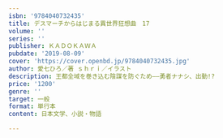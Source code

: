 ```yaml
---
isbn: '9784040732435'
title: デスマーチからはじまる異世界狂想曲　17
volume: ''
series: ''
publisher: ＫＡＤＯＫＡＷＡ
pubdate: '2019-08-09'
cover: 'https://cover.openbd.jp/9784040732435.jpg'
author: 愛七ひろ／著 ｓｈｒｉ／イラスト
description: 王都全域を巻き込む陰謀を防ぐため――勇者ナナシ、出動!?
price: '1200'
genre: ''
target: 一般
format: 単行本
content: 日本文学、小説・物語

---
```

